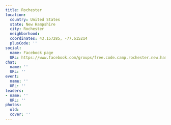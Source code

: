 ```yaml
---
title: Rochester
location:
  country: United States
  state: New Hampshire
  city: Rochester
  neighborhood: 
  coordinates: 43.157285, -77.615214
  plusCode: ''
social:
  name: Facebook page
  URL: https://www.facebook.com/groups/free.code.camp.rochester.new.hampshire
chat:
  name: ''
  URL: ''
event:
  name: ''
  URL: ''
leaders:
- name: ''
  URL: ''
photos:
  old: 
  cover: ''
---
```


